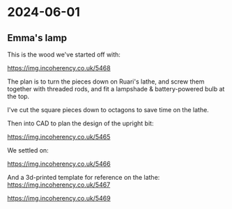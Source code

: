 # 2024-06-01

## Emma's lamp

This is the wood we've started off with:

https://img.incoherency.co.uk/5468

The plan is to turn the pieces down on Ruari's lathe, and screw them together
with threaded rods, and fit a lampshade & battery-powered bulb at the top.

I've cut the square pieces down to octagons to save time on the lathe.

Then into CAD to plan the design of the upright bit:

https://img.incoherency.co.uk/5465

We settled on:

https://img.incoherency.co.uk/5466

And a 3d-printed template for reference on the lathe: https://img.incoherency.co.uk/5467

https://img.incoherency.co.uk/5469
